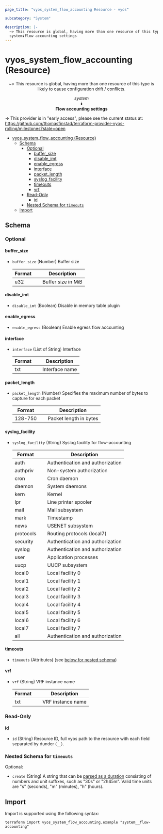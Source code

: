 ```yaml
---
page_title: "vyos_system_flow_accounting Resource - vyos"

subcategory: "System"

description: |-
  ~> This resource is global, having more than one resource of this type is likely to cause configuration drift / conflicts.
  system⯯Flow accounting settings
---
```


# vyos_system_flow_accounting (Resource)
<center>

~> This resource is global, having more than one resource of this type is likely to cause configuration drift / conflicts.

*system*  
⯯  
**Flow accounting settings**


</center>

-> This provider is in "early access", please see the current status at: https://github.com/thomasfinstad/terraform-provider-vyos-rolling/milestones?state=open

<!--TOC-->

- [vyos_system_flow_accounting (Resource)](#vyos_system_flow_accounting-resource)
  - [Schema](#schema)
    - [Optional](#optional)
      - [buffer_size](#buffer_size)
      - [disable_imt](#disable_imt)
      - [enable_egress](#enable_egress)
      - [interface](#interface)
      - [packet_length](#packet_length)
      - [syslog_facility](#syslog_facility)
      - [timeouts](#timeouts)
      - [vrf](#vrf)
    - [Read-Only](#read-only)
      - [id](#id)
    - [Nested Schema for `timeouts`](#nested-schema-for-timeouts)
  - [Import](#import)

<!--TOC-->

<!-- schema generated by tfplugindocs -->
## Schema

### Optional

#### buffer_size
- `buffer_size` (Number) Buffer size

    |  Format  &emsp;|  Description         |
    |----------|----------------------|
    |  u32     &emsp;|  Buffer size in MiB  |
#### disable_imt
- `disable_imt` (Boolean) Disable in memory table plugin
#### enable_egress
- `enable_egress` (Boolean) Enable egress flow accounting
#### interface
- `interface` (List of String) Interface

    |  Format  &emsp;|  Description     |
    |----------|------------------|
    |  txt     &emsp;|  Interface name  |
#### packet_length
- `packet_length` (Number) Specifies the maximum number of bytes to capture for each packet

    |  Format   &emsp;|  Description             |
    |-----------|--------------------------|
    |  128-750  &emsp;|  Packet length in bytes  |
#### syslog_facility
- `syslog_facility` (String) Syslog facility for flow-accounting

    |  Format     &emsp;|  Description                       |
    |-------------|------------------------------------|
    |  auth       &emsp;|  Authentication and authorization  |
    |  authpriv   &emsp;|  Non-system authorization          |
    |  cron       &emsp;|  Cron daemon                       |
    |  daemon     &emsp;|  System daemons                    |
    |  kern       &emsp;|  Kernel                            |
    |  lpr        &emsp;|  Line printer spooler              |
    |  mail       &emsp;|  Mail subsystem                    |
    |  mark       &emsp;|  Timestamp                         |
    |  news       &emsp;|  USENET subsystem                  |
    |  protocols  &emsp;|  Routing protocols (local7)        |
    |  security   &emsp;|  Authentication and authorization  |
    |  syslog     &emsp;|  Authentication and authorization  |
    |  user       &emsp;|  Application processes             |
    |  uucp       &emsp;|  UUCP subsystem                    |
    |  local0     &emsp;|  Local facility 0                  |
    |  local1     &emsp;|  Local facility 1                  |
    |  local2     &emsp;|  Local facility 2                  |
    |  local3     &emsp;|  Local facility 3                  |
    |  local4     &emsp;|  Local facility 4                  |
    |  local5     &emsp;|  Local facility 5                  |
    |  local6     &emsp;|  Local facility 6                  |
    |  local7     &emsp;|  Local facility 7                  |
    |  all        &emsp;|  Authentication and authorization  |
#### timeouts
- `timeouts` (Attributes) (see [below for nested schema](#nestedatt--timeouts))
#### vrf
- `vrf` (String) VRF instance name

    |  Format  &emsp;|  Description        |
    |----------|---------------------|
    |  txt     &emsp;|  VRF instance name  |

### Read-Only

#### id
- `id` (String) Resource ID, full vyos path to the resource with each field separated by dunder (`__`).

<a id="nestedatt--timeouts"></a>
### Nested Schema for `timeouts`

Optional:

- `create` (String) A string that can be [parsed as a duration](https://pkg.go.dev/time#ParseDuration) consisting of numbers and unit suffixes, such as &#34;30s&#34; or &#34;2h45m&#34;. Valid time units are &#34;s&#34; (seconds), &#34;m&#34; (minutes), &#34;h&#34; (hours).

## Import

Import is supported using the following syntax:

```shell
terraform import vyos_system_flow_accounting.example "system__flow-accounting"
```
